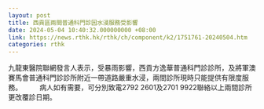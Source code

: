 ```yaml
---
layout: post
title: 西貢區兩間普通科門診因水浸服務受影響
date: 2024-05-04 10:40:32.000000000 +08:00
link: https://news.rthk.hk/rthk/ch/component/k2/1751761-20240504.htm
categories: rthk
---
```


九龍東醫院聯網發言人表示，受暴雨影響，西貢方逸華普通科門診診所，及將軍澳賽馬會普通科門診診所附近一帶道路嚴重水浸，兩間診所現時只能提供有限度服務。
　　 
病人如有需要，可分別致電2792 2601及2701 9922聯絡以上兩間診所更改覆診日期。
